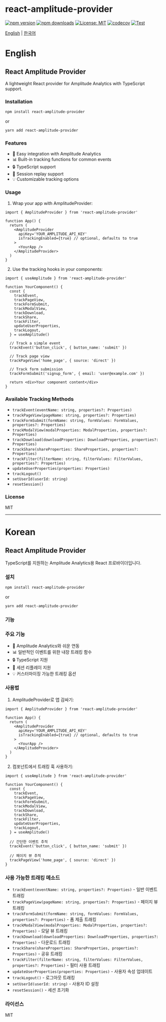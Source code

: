 # react-amplitude-provider

[![npm version](https://badge.fury.io/js/react-amplitude-provider.svg)](https://badge.fury.io/js/react-amplitude-provider)
[![npm downloads](https://img.shields.io/npm/dm/react-amplitude-provider.svg)](https://www.npmjs.com/package/react-amplitude-provider)
[![License: MIT](https://img.shields.io/badge/License-MIT-yellow.svg)](https://opensource.org/licenses/MIT)
[![codecov](https://codecov.io/gh/usernamebuzz/react-amplitude-provider/branch/main/graph/badge.svg)](https://codecov.io/gh/usernamebuzz/react-amplitude-provider)
[![Test](https://github.com/usernamebuzz/react-amplitude-provider/actions/workflows/test.yml/badge.svg)](https://github.com/usernamebuzz/react-amplitude-provider/actions/workflows/test.yml)

[English](#english) | [한국어](#korean)

# English

## React Amplitude Provider

A lightweight React provider for Amplitude Analytics with TypeScript support.

### Installation

```bash
npm install react-amplitude-provider
```

or

```bash
yarn add react-amplitude-provider
```

### Features

- 🚀 Easy integration with Amplitude Analytics
- 📊 Built-in tracking functions for common events
- 🔒 TypeScript support
- 🎯 Session replay support
- 💡 Customizable tracking options

### Usage

1. Wrap your app with AmplitudeProvider:

```tsx
import { AmplitudeProvider } from 'react-amplitude-provider'

function App() {
  return (
    <AmplitudeProvider
      apiKey='YOUR_AMPLITUDE_API_KEY'
      isTrackingEnabled={true} // optional, defaults to true
    >
      <YourApp />
    </AmplitudeProvider>
  )
}
```

2. Use the tracking hooks in your components:

```tsx
import { useAmplitude } from 'react-amplitude-provider'

function YourComponent() {
  const {
    trackEvent,
    trackPageView,
    trackFormSubmit,
    trackModalView,
    trackDownload,
    trackShare,
    trackFilter,
    updateUserProperties,
    trackLogout,
  } = useAmplitude()

  // Track a simple event
  trackEvent('button_click', { button_name: 'submit' })

  // Track page view
  trackPageView('home_page', { source: 'direct' })

  // Track form submission
  trackFormSubmit('signup_form', { email: 'user@example.com' })

  return <div>Your component content</div>
}
```

### Available Tracking Methods

- `trackEvent(eventName: string, properties?: Properties)`
- `trackPageView(pageName: string, properties?: Properties)`
- `trackFormSubmit(formName: string, formValues: FormValues, properties?: Properties)`
- `trackModalView(modalProperties: ModalProperties, properties?: Properties)`
- `trackDownload(downloadProperties: DownloadProperties, properties?: Properties)`
- `trackShare(shareProperties: ShareProperties, properties?: Properties)`
- `trackFilter(filterName: string, filterValues: FilterValues, properties?: Properties)`
- `updateUserProperties(properties: Properties)`
- `trackLogout()`
- `setUserId(userId: string)`
- `resetSession()`

### License

MIT

---

# Korean

## React Amplitude Provider

TypeScript를 지원하는 Amplitude Analytics용 React 프로바이더입니다.

### 설치

```bash
npm install react-amplitude-provider
```

or

```bash
yarn add react-amplitude-provider
```

### 기능

### 주요 기능

- 🚀 Amplitude Analytics와 쉬운 연동
- 📊 일반적인 이벤트를 위한 내장 트래킹 함수
- 🔒 TypeScript 지원
- 🎯 세션 리플레이 지원
- 💡 커스터마이징 가능한 트래킹 옵션

### 사용법

1. AmplitudeProvider로 앱 감싸기:

```tsx
import { AmplitudeProvider } from 'react-amplitude-provider'

function App() {
  return (
    <AmplitudeProvider
      apiKey='YOUR_AMPLITUDE_API_KEY'
      isTrackingEnabled={true} // optional, defaults to true
    >
      <YourApp />
    </AmplitudeProvider>
  )
}
```

2. 컴포넌트에서 트래킹 훅 사용하기:

```tsx
import { useAmplitude } from 'react-amplitude-provider'

function YourComponent() {
  const {
    trackEvent,
    trackPageView,
    trackFormSubmit,
    trackModalView,
    trackDownload,
    trackShare,
    trackFilter,
    updateUserProperties,
    trackLogout,
  } = useAmplitude()

  // 간단한 이벤트 추적
  trackEvent('button_click', { button_name: 'submit' })

  // 페이지 뷰 추적
  trackPageView('home_page', { source: 'direct' })
}
```

### 사용 가능한 트래킹 메소드

- `trackEvent(eventName: string, properties?: Properties)` - 일반 이벤트 트래킹
- `trackPageView(pageName: string, properties?: Properties)` - 페이지 뷰 트래킹
- `trackFormSubmit(formName: string, formValues: FormValues, properties?: Properties)` - 폼 제출 트래킹
- `trackModalView(modalProperties: ModalProperties, properties?: Properties)` - 모달 뷰 트래킹
- `trackDownload(downloadProperties: DownloadProperties, properties?: Properties)` - 다운로드 트래킹
- `trackShare(shareProperties: ShareProperties, properties?: Properties)` - 공유 트래킹
- `trackFilter(filterName: string, filterValues: FilterValues, properties?: Properties)` - 필터 사용 트래킹
- `updateUserProperties(properties: Properties)` - 사용자 속성 업데이트
- `trackLogout()` - 로그아웃 트래킹
- `setUserId(userId: string)` - 사용자 ID 설정
- `resetSession()` - 세션 초기화

### 라이선스

MIT
